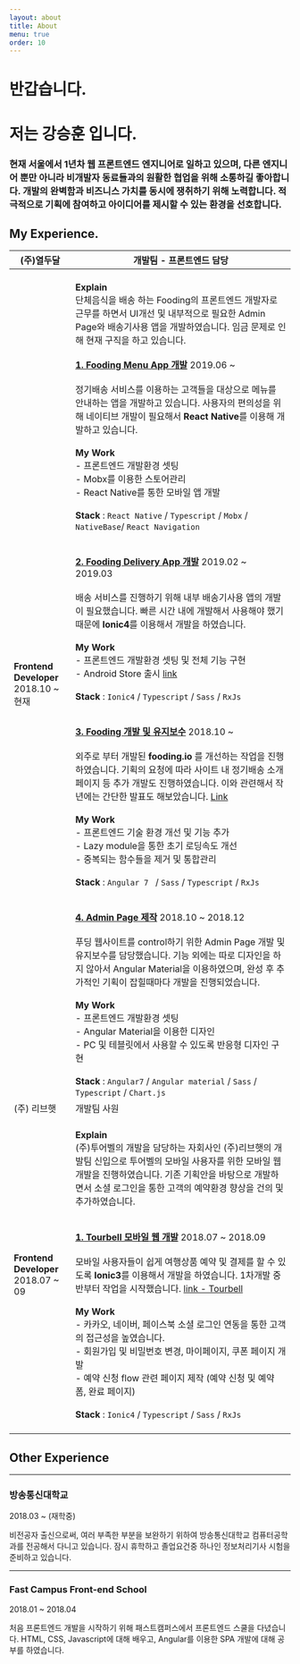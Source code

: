 ```yaml
---
layout: about
title: About
menu: true
order: 10
---
```


# 반갑습니다. 
# 저는 강승훈 입니다.

### 현재 서울에서 1년차 웹 프론트엔드 엔지니어로 일하고 있으며, 다른 엔지니어 뿐만 아니라 비개발자 동료들과의 원활한 협업을 위해 소통하길 좋아합니다. 개발의 완벽함과 비즈니스 가치를 동시에 쟁취하기 위해 노력합니다. **적극적으로 기획에 참여하고 아이디어를 제시할 수 있는 환경을 선호합니다.**


## My Experience.




| (주)열두달 | 개발팀 - 프론트엔드 담당 |
| --- | --- |
| **Frontend Developer**<br/>2018.10 ~ 현재 | <br />**Explain**<br />단체음식을 배송 하는 Fooding의 프론트엔드 개발자로 근무를 하면서 UI개선 및 내부적으로 필요한 Admin Page와 배송기사용 앱을 개발하였습니다. 임금 문제로 인해 현재 구직을 하고 있습니다. <br /><br /><u>**1. Fooding Menu App 개발**</u> 2019.06 ~ <br /><br />정기배송 서비스를 이용하는 고객들을 대상으로 메뉴를 안내하는 앱을 개발하고 있습니다. 사용자의 편의성을 위해 네이티브 개발이 필요해서 **React Native**를 이용해 개발하고 있습니다.<br /><br />**My Work**<br />-  프론트엔드 개발환경 셋팅<br />- Mobx를 이용한 스토어관리<br />- React Native를 통한 모바일 앱 개발<br /><br />**Stack** : ```React Native``` / ```Typescript``` / ```Mobx``` / ```NativeBase```/ ```React Navigation```<br /><br /><br /><u>**2. Fooding Delivery App 개발**</u> 2019.02 ~ 2019.03<br /><br />배송 서비스를 진행하기 위해 내부 배송기사용 앱의 개발이 필요했습니다. 빠른 시간 내에 개발해서 사용해야 했기 때문에 **Ionic4**를 이용해서 개발을 하였습니다.<br /><br />**My Work**<br />-  프론트엔드 개발환경 셋팅 및 전체 기능 구현 <br />-  Android Store 출시 [link](https://play.google.com/store/apps/details?id=app.fooding.delivery)<br /><br />**Stack** : ```Ionic4``` / ```Typescript``` / ```Sass``` / ```RxJs ```<br /><br /><br /><u>**3. Fooding 개발 및 유지보수**</u> 2018.10 ~  <br /><br />외주로 부터 개발된 **fooding.io** 를 개선하는 작업을 진행하였습니다. 기획의 요청에 따라 사이트 내 정기배송 소개페이지 등 추가 개발도 진행하였습니다. 이와 관련해서 작년에는 간단한 발표도 해보았습니다. [Link](https://speakerdeck.com/bluelion2/angular-website-update)<br /><br />**My Work**<br />-  프론트엔드 기술 환경 개선 및 기능 추가<br />- Lazy module을 통한 초기 로딩속도 개선<br />- 중복되는 함수들을 제거 및 통합관리<br /><br />**Stack** : ```Angular 7 ``` /  ```Sass``` / ```Typescript``` / ```RxJs``` <br /><br /><br /><u>**4. Admin Page 제작**</u> 2018.10 ~ 2018.12<br /><br />푸딩 웹사이트를 control하기 위한 Admin Page 개발 및 유지보수를 담당했습니다. 기능 외에는 따로 디자인을 하지 않아서 Angular Material을 이용하였으며, 완성 후 추가적인 기획이 잡힐때마다 개발을 진행되었습니다. <br /><br />**My Work**<br />- 프론트엔드 개발환경 셋팅<br />- Angular Material을 이용한 디자인<br />- PC 및 테블릿에서 사용할 수 있도록 반응형 디자인 구현<br /><br />**Stack** : ```Angular7``` / ```Angular material``` / ```Sass``` / ```Typescript``` / ```Chart.js```<br /> |
| (주) 리브햇 | 개발팀 사원 |
| **Frontend Developer**<br/>2018.07 ~ 09   | <br />**Explain**<br>(주)투어벨의 개발을 담당하는 자회사인  (주)리브햇의 개발팀 신입으로 투어벨의 모바일 사용자를 위한 모바일 웹 개발을 진행하였습니다.  기존 기획안을 바탕으로 개발하면서 소셜 로그인을 통한 고객의 예약환경 향상을 건의 및 추가하였습니다.<br /><br /><br /><u>**1. Tourbell 모바일 웹 개발**</u> 2018.07 ~ 2018.09<br /><br />모바일 사용자들이 쉽게 여행상품 예약 및 결제를 할 수 있도록 **Ionic3**를 이용해서 개발을 하였습니다. 1차개발 중반부터 작업을 시작했습니다. [link - Tourbell](https://m.tourbell.co.kr)<br /><br />**My Work**<br />- 카카오, 네이버, 페이스북 소셜 로그인 연동을 통한 고객의 접근성을 높였습니다. <br />- 회원가입 및 비밀번호 변경, 마이페이지, 쿠폰 페이지 개발 <br />- 예약 신청 flow 관련 페이지 제작 (예약 신청 및 예약 폼, 완료 페이지)  <br /><br />**Stack** : ```Ionic4``` / ```Typescript``` / ```Sass``` / ```RxJs ```<br /><br /> |




## Other Experience

---

### 방송통신대학교 

2018.03 ~ (재학중)

비전공자 출신으로써, 여러 부족한 부분을 보완하기 위하여 방송통신대학교 컴퓨터공학과를 전공해서 다니고 있습니다.
잠시 휴학하고 졸업요건중 하나인 정보처리기사 시험을 준비하고 있습니다.

---

### Fast Campus Front-end School 

2018.01 ~ 2018.04

처음 프론트엔드 개발을 시작하기 위해 패스트캠퍼스에서 프론트엔드 스쿨을 다녔습니다. 
HTML, CSS, Javascript에 대해 배우고, Angular를 이용한 SPA 개발에 대해 공부를 하였습니다.


<!-- 
## 경력

- FOODING 웹 사이트 개발 및 유지보수 작업중 : 2018.10 ~ (재직중)

    - Project
        - 외주업체로 부터 받은 사이트의 유지 및 보수 작업 진행을 하고 있습니다. 또한 고객 유치를 위한 신규 프로젝트 기획에도 같이 참여하고 있습니다.
            - [link - Fooding](http://www.fooding.io)
            - 사이트 유지 보수 및 기능 업데이트 ()

        - 현재 사이트를 관리하는 관리자 페이지 퍼블리싱 및 개발하고 있습니다.
            - 메뉴 및 브랜드, 고객정보 관리 정산, 배너 기능을 개발하고, 사용자의 요구에 맞춰 점차 개선하고 있습니다.
            - 주문 리스트 및 스케쥴관리, 차트, 거래명세서 및 영수증 폼 관리 

- 투어벨 모바일 사이트 개발 : 2018.07 ~ 2018.09

    - Project
        - 모바일로도 쉽게 여행상품을 예약할 수 있게 IONIC3를 이용해 하이브리드 웹앱을 개발하였습니다.
        - [link - Tourbell](https://m.tourbell.co.kr)
        - 소셜로그인(네이버, 카카오, 페이스북), 회원가입, 여행자 예약폼 작성, 상품 QNA, 결제 페이지


## 교육

- 방송통신대학교 컴퓨터과학과 2018.03 ~ (재학중)

- 패스트캠퍼스 프론트엔드 스쿨 8기 수료 : 2018.01 ~ 2018.04


## 사이드프로젝트

- 패스트 캠퍼스 졸업 프로젝트 OverEats 프론트엔드 개발 협업 : [link - OverEats](https://github.com/FastCampusTeamTwo)


## 그 외

- 그 외 경력
    - 2011.10 ~ 2014.05 : 조셉의 커피나무(카페) 매장관리자 근무 / 매장 관리 및 바리스타 업무 / 직책 - 매니저
    - 2014.05 ~ 2015.09 : (주) 시케이코퍼레이션즈 근무 / 바리스타 업무 및 교육 / 직책 - 사원
    - 2016.04 ~ 2017.03 : (주) 유앤미시스템 근무 / LG화학 기술연구원 업무보조 사원 - 계약직 / 실험 DATA 관리 및 정리 -->
